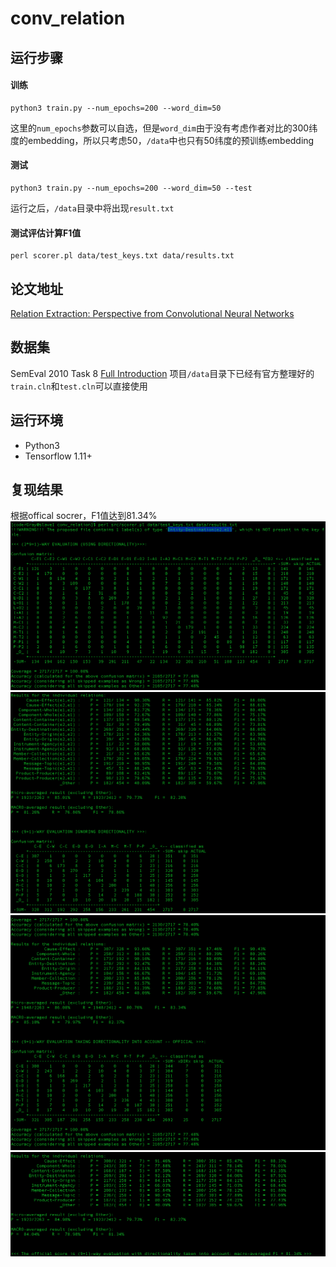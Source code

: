 # conv_relation
## 运行步骤
#### 训练
```
python3 train.py --num_epochs=200 --word_dim=50
```
这里的`num_epochs`参数可以自选，但是`word_dim`由于没有考虑作者对比的300纬度的embedding，所以只考虑50，`/data`中也只有50纬度的预训练embedding
#### 测试
```
python3 train.py --num_epochs=200 --word_dim=50 --test
```
运行之后，`/data`目录中将出现`result.txt`
#### 测试评估计算F1值
```
perl scorer.pl data/test_keys.txt data/results.txt
```
## 论文地址
[Relation Extraction: Perspective from Convolutional Neural Networks](https://github.com/coderGray1296/Relation-extraction/blob/master/Paper/SemEval2010_Task8/Perspective%20from%20Convolutional%20Neural%20Networks.pdf)
## 数据集
SemEval 2010 Task 8 [Full Introduction](https://docs.google.com/document/d/1QO_CnmvNRnYwNWu1-QCAeR5ToQYkXUqFeAJbdEhsq7w/preview)
项目`/data`目录下已经有官方整理好的`train.cln`和`test.cln`可以直接使用
## 运行环境
- Python3
- Tensorflow 1.11+
## 复现结果
根据offical socrer，F1值达到81.34%
![avatar](https://github.com/coderGray1296/Relation-extraction/blob/master/Pictures/3.png)
![avatar](https://github.com/coderGray1296/Relation-extraction/blob/master/Pictures/4.png)
![avatar](https://github.com/coderGray1296/Relation-extraction/blob/master/Pictures/5.png)
![avatar](https://github.com/coderGray1296/Relation-extraction/blob/master/Pictures/6.png)